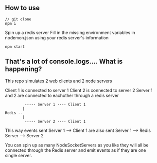 ## How to use

```
// git clone
npm i
```

Spin up a redis server
Fill in the missing environment variables in nodemon.json using your redis server's information

```
npm start
```

## That's a lot of console.logs.... What is happening?

This repo simulates 2 web clients and 2 node servers

Client 1 is connected to server 1
Client 2 is connected to server 2
Server 1 and 2 are connected to eachother through a redis server

```
         ----- Server 1 ---- Client 1
        |      
Redis --
        |
         ----- Server 2 ---- Client 1
```

This way events sent Server 1 --> Client 1 are also sent Server 1 --> Redis Server --> Server 2

You can spin up as many NodeSocketServers as you like they will all be connected through the Redis server and emit events as if they are one single server.